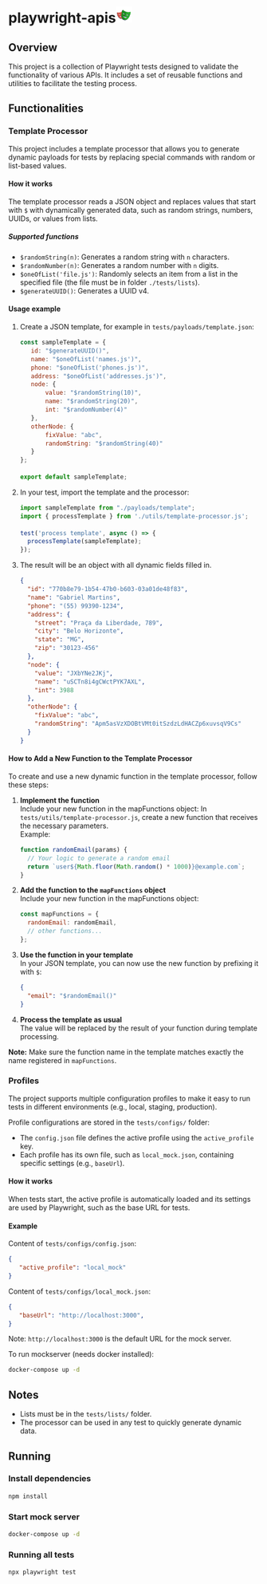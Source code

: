 # playwright-apis<img src="static/playwright-logo.svg" alt="drawing" width="32"/>

## Overview
This project is a collection of Playwright tests designed to validate the functionality of various APIs. It includes a set of reusable functions and utilities to facilitate the testing process.

## Functionalities

### Template Processor

This project includes a template processor that allows you to generate dynamic payloads for tests by replacing special commands with random or list-based values.

#### How it works

The template processor reads a JSON object and replaces values that start with `$` with dynamically generated data, such as random strings, numbers, UUIDs, or values from lists.

##### Supported functions

- `$randomString(n)`: Generates a random string with `n` characters.
- `$randomNumber(n)`: Generates a random number with `n` digits.
- `$oneOfList('file.js')`: Randomly selects an item from a list in the specified file (the file must be in folder `./tests/lists`).
- `$generateUUID()`: Generates a UUID v4.

#### Usage example

1. Create a JSON template, for example in `tests/payloads/template.json`:

    ```js
   const sampleTemplate = {
       id: "$generateUUID()",
       name: "$oneOfList('names.js')",
       phone: "$oneOfList('phones.js')",
       address: "$oneOfList('addresses.js')",
       node: {
           value: "$randomString(10)",
           name: "$randomString(20)",
           int: "$randomNumber(4)"
       },
       otherNode: {
           fixValue: "abc",
           randomString: "$randomString(40)"
       }
   };
   
   export default sampleTemplate;
    ```

2. In your test, import the template and the processor:

    ```javascript
    import sampleTemplate from "./payloads/template";
    import { processTemplate } from './utils/template-processor.js';

    test('process template', async () => {
      processTemplate(sampleTemplate);
    });
    ```

3. The result will be an object with all dynamic fields filled in.

   ```json
   {
     "id": "770b8e79-1b54-47b0-b603-03a01de48f83",
     "name": "Gabriel Martins",
     "phone": "(55) 99390-1234",
     "address": {
       "street": "Praça da Liberdade, 789",
       "city": "Belo Horizonte",
       "state": "MG",
       "zip": "30123-456"
     },
     "node": {
       "value": "JXbYNe2JKj",
       "name": "uSCTn8i4gCWctPYK7AXL",
       "int": 3988
     },
     "otherNode": {
       "fixValue": "abc",
       "randomString": "Apm5asVzXDOBtVMt0itSzdzLdHACZp6xuvsqV9Cs"
     }
   }
    ```

#### How to Add a New Function to the Template Processor

To create and use a new dynamic function in the template processor, follow these steps:

1. **Implement the function**</br>Include your new function in the mapFunctions object:
   In `tests/utils/template-processor.js`, create a new function that receives the necessary parameters.  
   Example:
   ```javascript
   function randomEmail(params) {
     // Your logic to generate a random email
     return `user${Math.floor(Math.random() * 1000)}@example.com`;
   }
   ```

2. **Add the function to the `mapFunctions` object**</br>Include your new function in the mapFunctions object:
    ```javascript
    const mapFunctions = {
      randomEmail: randomEmail,
      // other functions...
    };
    ```
   
3. **Use the function in your template**</br>In your JSON template, you can now use the new function by prefixing it with `$`:
   ```json
   {
     "email": "$randomEmail()"
   }
   ```
4. **Process the template as usual**</br>The value will be replaced by the result of your function during template processing.

**Note:** Make sure the function name in the template matches exactly the name registered in `mapFunctions`.

### Profiles

The project supports multiple configuration profiles to make it easy to run tests in different environments (e.g., local, staging, production).

Profile configurations are stored in the `tests/configs/` folder:

- The `config.json` file defines the active profile using the `active_profile` key.
- Each profile has its own file, such as `local_mock.json`, containing specific settings (e.g., `baseUrl`).

#### How it works

When tests start, the active profile is automatically loaded and its settings are used by Playwright, such as the base URL for tests.

#### Example

Content of `tests/configs/config.json`:
   ```json
   {
      "active_profile": "local_mock"
   }
   ```

Content of `tests/configs/local_mock.json`:
   ```json
   {
      "baseUrl": "http://localhost:3000",
   }
   ```
Note: `http://localhost:3000` is the default URL for the mock server.

To run mockserver (needs docker installed):
```bash
docker-compose up -d
```

## Notes

- Lists must be in the `tests/lists/` folder.
- The processor can be used in any test to quickly generate dynamic data.

## Running

### Install dependencies
```bash
npm install
```

### Start mock server
```bash
docker-compose up -d
```

### Running all tests
```bash
npx playwright test
```
